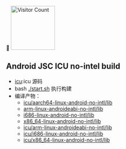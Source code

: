 <p>
<strong>👀</strong>
  <img src="https://profile-counter.glitch.me/LumenVestige.android-jsc-icu-build/count.svg" alt="Visitor Count"  width="120"/>
</p>

## Android JSC ICU no-intel build
+ [icu](icu):icu 源码
+ bash [./start.sh](start.sh) 执行构建
+ 编译产物：
  + [icu/aarch64-linux-android-no-intl/lib](icu/aarch64-linux-android-no-intl/lib)
  + [arm-linux-androideabi-no-intl/lib](icu/arm-linux-androideabi-no-intl/lib)
  + [i686-linux-android-no-intl/lib](icu/i686-linux-android-no-intl/lib)
  + [x86_64-linux-android-no-intl/lib](icu/x86_64-linux-android-no-intl/lib)
  + [icu/arm-linux-androideabi-no-intl/lib](icu/arm-linux-androideabi-no-intl/lib)
  + [icu/i686-linux-android-no-intl/lib](icu/i686-linux-android-no-intl/lib)
  + [icu/x86_64-linux-android-no-intl/lib](icu/x86_64-linux-android-no-intl/lib)


